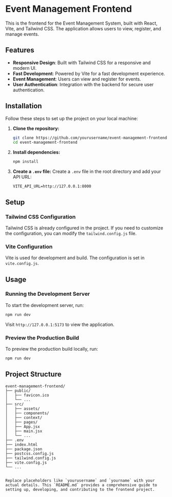 
# Event Management Frontend

This is the frontend for the Event Management System, built with React, Vite, and Tailwind CSS. The application allows users to view, register, and manage events.

## Features

- **Responsive Design**: Built with Tailwind CSS for a responsive and modern UI.
- **Fast Development**: Powered by Vite for a fast development experience.
- **Event Management**: Users can view and register for events.
- **User Authentication**: Integration with the backend for secure user authentication.

## Installation

Follow these steps to set up the project on your local machine:

1. **Clone the repository:**
   ```sh
   git clone https://github.com/yourusername/event-management-frontend.git
   cd event-management-frontend
   ```

2. **Install dependencies:**
   ```sh
   npm install
   ```

3. **Create a `.env` file:**
   Create a `.env` file in the root directory and add your API URL:
   ```
   VITE_API_URL=http://127.0.0.1:8000
   ```

## Setup

### Tailwind CSS Configuration

Tailwind CSS is already configured in the project. If you need to customize the configuration, you can modify the `tailwind.config.js` file.

### Vite Configuration

Vite is used for development and build. The configuration is set in `vite.config.js`.

## Usage

### Running the Development Server

To start the development server, run:
```sh
npm run dev
```

Visit `http://127.0.0.1:5173` to view the application.


### Preview the Production Build

To preview the production build locally, run:
```sh
npm run dev
```

## Project Structure

```
event-management-frontend/
├── public/
│   ├── favicon.ico
│   └── ...
├── src/
│   ├── assets/
│   ├── components/
│   ├── context/
│   ├── pages/
│   ├── App.jsx
│   ├── main.jsx
│   └── ...
├── .env
├── index.html
├── package.json
├── postcss.config.js
├── tailwind.config.js
├── vite.config.js
└── ...
```

```

Replace placeholders like `yourusername` and `yourname` with your actual details. This `README.md` provides a comprehensive guide to setting up, developing, and contributing to the frontend project.

